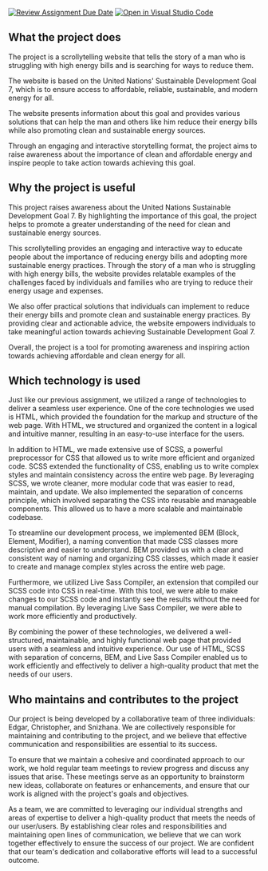 [![Review Assignment Due Date](https://classroom.github.com/assets/deadline-readme-button-24ddc0f5d75046c5622901739e7c5dd533143b0c8e959d652212380cedb1ea36.svg)](https://classroom.github.com/a/E1TYCvbT)
[![Open in Visual Studio Code](https://classroom.github.com/assets/open-in-vscode-718a45dd9cf7e7f842a935f5ebbe5719a5e09af4491e668f4dbf3b35d5cca122.svg)](https://classroom.github.com/online_ide?assignment_repo_id=10947595&assignment_repo_type=AssignmentRepo)

## What the project does 
The project is a scrollytelling website that tells the story of a man who is struggling with high energy bills and is searching for ways to reduce them. 

The website is based on the United Nations' Sustainable Development Goal 7, which is to ensure access to affordable, reliable, sustainable, and modern energy for all. 

The website presents information about this goal and provides various solutions that can help the man and others like him reduce their energy bills while also promoting clean and sustainable energy sources. 

Through an engaging and interactive storytelling format, the project aims to raise awareness about the importance of clean and affordable energy and inspire people to take action towards achieving this goal.

## Why the project is useful 

This project raises awareness about the United Nations Sustainable Development Goal 7. By highlighting the importance of this goal, the project helps to promote a greater understanding of the need for clean and sustainable energy sources.
 
This scrollytelling provides an engaging and interactive way to educate people about the importance of reducing energy bills and adopting more sustainable energy practices. Through the story of a man who is struggling with high energy bills, the website provides relatable examples of the challenges faced by individuals and families who are trying to reduce their energy usage and expenses.
 
We also offer practical solutions that individuals can implement to reduce their energy bills and promote clean and sustainable energy practices. By providing clear and actionable advice, the website empowers individuals to take meaningful action towards achieving Sustainable Development Goal 7.
 
Overall, the project is a tool for promoting awareness and inspiring action towards achieving affordable and clean energy for all.

## Which technology is used

Just like our previous assignment, we utilized a range of technologies to deliver a seamless user experience. One of the core technologies we used is HTML, which provided the foundation for the markup and structure of the web page. With HTML, we structured and organized the content in a logical and intuitive manner, resulting in an easy-to-use interface for the users.

In addition to HTML, we made extensive use of SCSS, a powerful preprocessor for CSS that allowed us to write more efficient and organized code. SCSS extended the functionality of CSS, enabling us to write complex styles and maintain consistency across the entire web page. By leveraging SCSS, we wrote cleaner, more modular code that was easier to read, maintain, and update. We also implemented the separation of concerns principle, which involved separating the CSS into reusable and manageable components. This allowed us to have a more scalable and maintainable codebase.

To streamline our development process, we implemented BEM (Block, Element, Modifier), a naming convention that made CSS classes more descriptive and easier to understand. BEM provided us with a clear and consistent way of naming and organizing CSS classes, which made it easier to create and manage complex styles across the entire web page.

Furthermore, we utilized Live Sass Compiler, an extension that compiled our SCSS code into CSS in real-time. With this tool, we were able to make changes to our SCSS code and instantly see the results without the need for manual compilation. By leveraging Live Sass Compiler, we were able to work more efficiently and productively.

By combining the power of these technologies, we delivered a well-structured, maintainable, and highly functional web page that provided users with a seamless and intuitive experience. Our use of HTML, SCSS with separation of concerns, BEM, and Live Sass Compiler enabled us to work efficiently and effectively to deliver a high-quality product that met the needs of our users.

## Who maintains and contributes to the project

Our project is being developed by a collaborative team of three individuals: Edgar, Christopher, and Snizhana. We are collectively responsible for maintaining and contributing to the project, and we believe that effective communication and responsibilities are essential to its success.

To ensure that we maintain a cohesive and coordinated approach to our work, we hold regular team meetings to review progress and discuss any issues that arise. These meetings serve as an opportunity to brainstorm new ideas, collaborate on features or enhancements, and ensure that our work is aligned with the project's goals and objectives.

As a team, we are committed to leveraging our individual strengths and areas of expertise to deliver a high-quality product that meets the needs of our user/users. By establishing clear roles and responsibilities and maintaining open lines of communication, we believe that we can work together effectively to ensure the success of our project. We are confident that our team's dedication and collaborative efforts will lead to a successful outcome.

